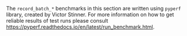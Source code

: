 The `record_batch_*` benchmarks in this section are written using
``pyperf`` library, created by Victor Stinner. For more information on
how to get reliable results of test runs please consult
https://pyperf.readthedocs.io/en/latest/run_benchmark.html.
